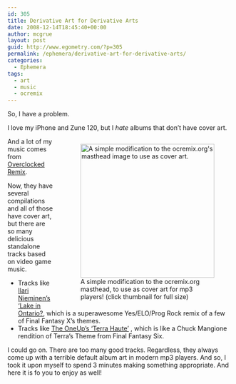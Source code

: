 ```yaml
---
id: 305
title: Derivative Art for Derivative Arts
date: 2008-12-14T18:45:40+00:00
author: mcgrue
layout: post
guid: http://www.egometry.com/?p=305
permalink: /ephemera/derivative-art-for-derivative-arts/
categories:
  - Ephemera
tags:
  - art
  - music
  - ocremix
---
```

So, I have a problem.

I love my iPhone and Zune 120, but I _hate_ albums that don&#8217;t have cover art.

<div style="float: right; margin-left: 20px;">
  <figure id="attachment_306" style="width: 300px" class="wp-caption alignnone"><a href="http://www.egometry.com/wp-content/uploads/2008/12/ocr_cover.png"><img class="size-medium wp-image-306" title="OCRemix Cover Art" src="http://www.egometry.com/wp-content/uploads/2008/12/ocr_cover-300x300.png" alt="A simple modification to the ocremix.org's masthead image to use as cover art." width="300" height="300" srcset="https://www.egometry.com/i/2008/12/ocr_cover-300x300.png 300w, https://www.egometry.com/i/2008/12/ocr_cover-150x150.png 150w, https://www.egometry.com/i/2008/12/ocr_cover.png 697w" sizes="(max-width: 300px) 85vw, 300px" /></a><figcaption class="wp-caption-text">A simple modification to the ocremix.org masthead, to use as cover art for mp3 players! (click thumbnail for full size)</figcaption></figure>
</div>

And a lot of my music comes from [Overclocked Remix](http://www.ocremix.org/).

Now, they have [](http://www.ocremix.org/albums)several compilations and all of those have cover art, but there are so many delicious standalone tracks based on video game music.

  * Tracks like [Ilari Nieminen&#8217;s &#8216;Lake in Ontario?](http://www.ocremix.org/remix/OCR01560/), which is a superawesome Yes/ELO/Prog Rock remix of a few of Final Fantasy X&#8217;s themes.
  * Tracks like  [The OneUp&#8217;s &#8216;Terra Haute&#8217;](http://www.ocremix.org/remix/OCR01762/) , which is like a Chuck Mangione rendition of Terra&#8217;s Theme from Final Fantasy Six.

I could go on. There are too many good tracks. Regardless, they always come up with a terrible default album art in modern mp3 players. And so, I took it upon myself to spend 3 minutes making something appropriate. And here it is fo you to enjoy as well!